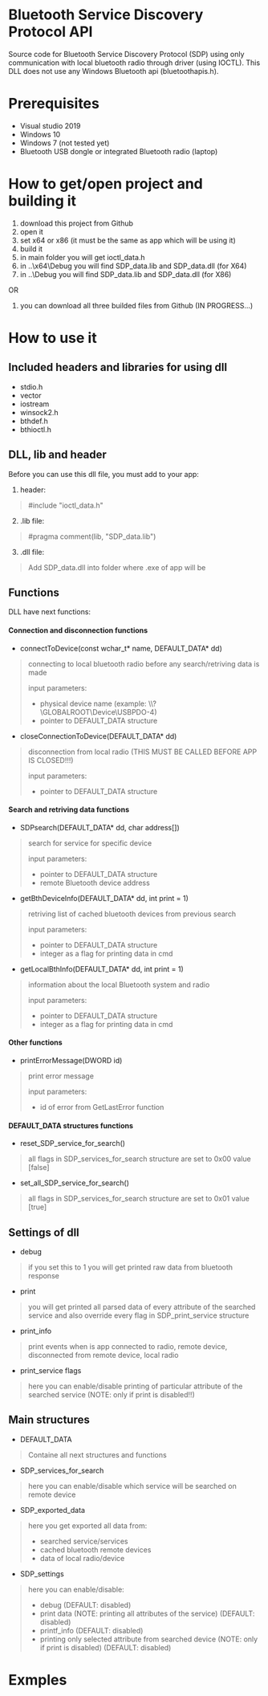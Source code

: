 # Bluetooth Service Discovery Protocol API
Source code for Bluetooth Service Discovery Protocol (SDP) using only communication with local bluetooth radio through driver (using IOCTL). 
This DLL does not use any Windows Bluetooth api (bluetoothapis.h).

# Prerequisites
- Visual studio 2019
- Windows 10
- Windows 7 (not tested yet)
- Bluetooth USB dongle or integrated Bluetooth radio (laptop)

# How to get/open project and building it
1. download this project from Github
2. open it 
3. set x64 or x86 (it must be the same as app which will be using it)
4. build it
5. in main folder you will get ioctl_data.h
6. in ..\x64\Debug you will find SDP_data.lib and SDP_data.dll (for X64)
7. in ..\Debug you will find SDP_data.lib and SDP_data.dll (for X86)

OR

1. you can download all three builded files from Github (IN PROGRESS...)

# How to use it
## Included headers and libraries for using dll
- stdio.h
- vector
- iostream
- winsock2.h
- bthdef.h
- bthioctl.h

## DLL, lib and header
Before you can use this dll file, you must add to your app:
1. header: 

> #include "ioctl_data.h"

2. .lib file:

> #pragma comment(lib, "SDP_data.lib")

3. .dll file:

> Add SDP_data.dll into folder where .exe of app will be

## Functions
DLL have next functions:
#### Connection and disconnection functions
- connectToDevice(const wchar_t* name, DEFAULT_DATA* dd)
> connecting to local bluetooth radio before any search/retriving data is made 
> 
> input parameters: 
> - physical device name (example: \\\\?\\GLOBALROOT\\Device\\USBPDO-4)
> - pointer to DEFAULT_DATA structure
- closeConnectionToDevice(DEFAULT_DATA* dd)
> disconnection from local radio (THIS MUST BE CALLED BEFORE APP IS CLOSED!!!)
> 
> input parameters: 
> - pointer to DEFAULT_DATA structure
#### Search and retriving data functions
- SDPsearch(DEFAULT_DATA* dd, char address[])
> search for service for specific device
> 
> input parameters: 
> - pointer to DEFAULT_DATA structure
> - remote Bluetooth device address
- getBthDeviceInfo(DEFAULT_DATA* dd, int print = 1)
> retriving list of cached bluetooth devices from previous search
> 
> input parameters: 
> - pointer to DEFAULT_DATA structure
> - integer as a flag for printing data in cmd
- getLocalBthInfo(DEFAULT_DATA* dd, int print = 1)
> information about the local Bluetooth system and radio
> 
> input parameters: 
> - pointer to DEFAULT_DATA structure
> - integer as a flag for printing data in cmd
#### Other functions
- printErrorMessage(DWORD id)
> print error message
> 
> input parameters: 
> - id of error from GetLastError function
#### DEFAULT_DATA structures functions
- reset_SDP_service_for_search()
> all flags in SDP_services_for_search structure are set to 0x00 value [false]
- set_all_SDP_service_for_search()
> all flags in SDP_services_for_search structure are set to 0x01 value [true]

## Settings of dll
- debug
> if you set this to 1 you will get printed raw data from bluetooth response
- print
> you will get printed all parsed data of every attribute of the searched service
> and also override every flag in SDP_print_service structure
- print_info
> print events when is app connected to radio, remote device, disconnected from remote device, local radio
- print_service flags
> here you can enable/disable printing of particular attribute of the searched service (NOTE: only if print is disabled!!)

## Main structures
- DEFAULT_DATA
> Containe all next structures and functions
- SDP_services_for_search
> here you can enable/disable which service will be searched on remote device
- SDP_exported_data
> here you get exported all data from: 
> - searched service/services
> - cached bluetooth remote devices
> - data of local radio/device
- SDP_settings
> here you can enable/disable:
> - debug (DEFAULT: disabled)
> - print data (NOTE: printing all attributes of the service) (DEFAULT: disabled)
> - printf_info (DEFAULT: disabled)
> - printing only selected attribute from searched device (NOTE: only if print is disabled) (DEFAULT: disabled)

# Exmples 
